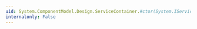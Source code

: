 ```yaml
---
uid: System.ComponentModel.Design.ServiceContainer.#ctor(System.IServiceProvider)
internalonly: False
---
```

